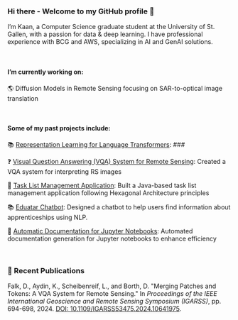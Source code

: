 ### Hi there - Welcome to my GitHub profile 👋

I’m Kaan, a Computer Science graduate student at the University of St. Gallen, with a passion for data & deep learning. I have professional experience with BCG and AWS, specializing in AI and GenAI solutions.

<br>

#### I’m currently working on: 

🌎 Diffusion Models in Remote Sensing focusing on SAR-to-optical image translation

<br>

#### Some of my past projects include:

📚 [Representation Learning for Language Transformers](https://github.com/kaaydin/representation-learning-language-transformers): ### <br>

❓ [Visual Question Answering (VQA) System for Remote Sensing](https://github.com/kaaydin/vqa-remote-sensing): Created a VQA system for interpreting RS images <br>

📑 [Task List Management Application](https://github.com/kaaydin/tapas): Built a Java-based task list management application following Hexagonal Architecture principles <br>

📚 [Eduatar Chatbot](https://github.com/kaaydin/eduatar-chatbot): Designed a chatbot to help users find information about apprenticeships using NLP. <br>

📓 [Automatic Documentation for Jupyter Notebooks](https://github.com/kaaydin/automatic-notebook-documentation): Automated documentation generation for Jupyter notebooks to enhance efficiency <br>

<br>

### 📄 Recent Publications
Falk, D., Aydin, K., Scheibenreif, L., and Borth, D. "Merging Patches and Tokens: A VQA System for Remote Sensing." In *Proceedings of the IEEE International Geoscience and Remote Sensing Symposium (IGARSS)*, pp. 694-698, 2024. [DOI: 10.1109/IGARSS53475.2024.10641975](https://ieeexplore.ieee.org/document/10641975).
